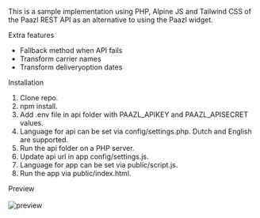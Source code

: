 This is a sample implementation using PHP, Alpine JS and Tailwind CSS of the Paazl REST API as an alternative to using the Paazl widget.

Extra features
- Fallback method when API fails
- Transform carrier names
- Transform deliveryoption dates

Installation
1. Clone repo.
2. npm install.
3. Add .env file in api folder with PAAZL_APIKEY and PAAZL_APISECRET values.
4. Language for api can be set via config/settings.php. Dutch and English are supported.
5. Run the api folder on a PHP server.
6. Update api url in app config/settings.js.
7. Language for app can be set via public/script.js.
8. Run the app via public/index.html.

Preview<br><br>
![preview](https://github.com/fmigch/paazl/assets/128748261/458f8307-ee8a-4bcf-8708-69a774679ff4)